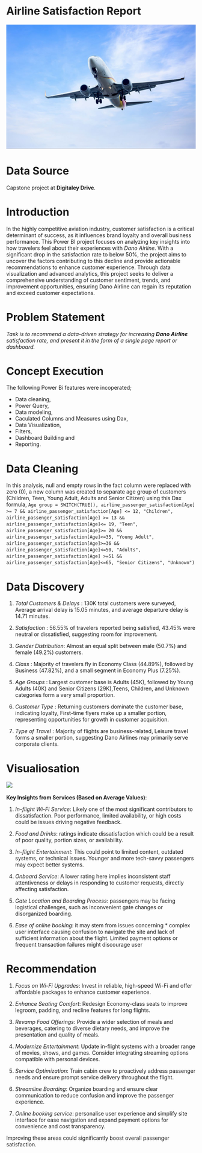 # Airline Satisfaction Report
![](intro_image.jpg)

# Data Source
Capstone project at **Digitaley Drive**.

# Introduction
In the highly competitive aviation industry, customer satisfaction is a critical determinant of success, as it influences brand loyalty and overall business performance. This Power BI project focuses on analyzing key insights into how travelers feel about their experiences with *Dano Airline*. With a significant drop in the satisfaction rate to below 50%, the project aims to uncover the factors contributing to this decline and provide actionable recommendations to enhance customer experience. Through data visualization and advanced analytics, this project seeks to deliver a comprehensive understanding of customer sentiment, trends, and improvement opportunities, ensuring Dano Airline can regain its reputation and exceed customer expectations.

# Problem Statement
*Task is to recommend a data-driven strategy for increasing **Dano Airline** satisfaction rate, and present it in the form of a single page report or dashboard.*

# Concept Execution
The following Power Bi features were incoperated;

- Data cleaning,
- Power Query,
- Data modeling,
- Caculated Columns and Measures using Dax,
- Data Visualization,
- Filters,
- Dashboard Building and
- Reporting.

# Data Cleaning
In this analysis, null and empty rows in the fact column were replaced with zero (0), a new column was created to separate age group of customers (Children, Teen, Young Adult, Adults and Senior Citizen) using this Dax formula,
```Age group = SWITCH(TRUE(), airline_passenger_satisfaction[Age] >= 7 && airline_passenger_satisfaction[Age] <= 12, "Children", airline_passenger_satisfaction[Age] >= 13 && airline_passenger_satisfaction[Age]<= 19, "Teen", airline_passenger_satisfaction[Age]>= 20 && airline_passenger_satisfaction[Age]<=35, "Young Adult", airline_passenger_satisfaction[Age]>=36 && airline_passenger_satisfaction[Age]<=50, "Adults", airline_passenger_satisfaction[Age] >=51 && airline_passenger_satisfaction[Age]<=65, "Senior Citizens", "Unknown")```

# Data Discovery

1. *Total Customers & Delays* :
130K total customers were surveyed, Average arrival delay is 15.05 minutes, and average departure delay is 14.71 minutes.

2. *Satisfaction* :
56.55% of travelers reported being satisfied, 43.45% were neutral or dissatisfied, suggesting room for improvement.

3. *Gender Distribution*:
Almost an equal split between male (50.7%) and female (49.2%) customers.

4. *Class* :
Majority of travelers fly in Economy Class (44.89%), followed by Business (47.82%), and a small segment in Economy Plus (7.25%).

5. *Age Groups* :
Largest customer base is Adults (45K), followed by Young Adults (40K) and Senior Citizens (29K),Teens, Children, and Unknown categories form a very small proportion.

6. *Customer Type* :
Returning customers dominate the customer base, indicating loyalty, First-time flyers make up a smaller portion, representing opportunities for growth in customer acquisition.

7. *Type of Travel* :
Majority of flights are business-related, Leisure travel forms a smaller portion, suggesting Dano Airlines may primarily serve corporate clients.

# Visualiosation

![](Dano_dashboard.png)

**Key Insights from Services (Based on Average Values)**:

1. *In-flight Wi-Fi Service*:
Likely one of the most significant contributors to dissatisfaction. Poor performance, limited availability, or high costs could be issues driving negative feedback.

2. *Food and Drinks*:
ratings indicate dissatisfaction which could be a result of poor quality, portion sizes, or availability.

3. *In-flight Entertainment*:
This could point to limited content, outdated systems, or technical issues. Younger and more tech-savvy passengers may expect better systems.

4. *Onboard Service*:
A lower rating here implies inconsistent staff attentiveness or delays in responding to customer requests, directly affecting satisfaction.

5. *Gate Location and Boarding Process*:
passengers may be facing logistical challenges, such as inconvenient gate changes or disorganized boarding.

6. *Ease of online booking*:
it may stem from issues concerning * complex user interface causing confusion to navigate the site and lack of sufficient information about the flight.
Limited payment options or frequent transaction failures might discourage user

# Recommendation

1. *Focus on Wi-Fi Upgrades*:
Invest in reliable, high-speed Wi-Fi and offer affordable packages to enhance customer experience.

2. *Enhance Seating Comfort*:
Redesign Economy-class seats to improve legroom, padding, and recline features for long flights.

3. *Revamp Food Offerings*:
Provide a wider selection of meals and beverages, catering to diverse dietary needs, and improve the presentation and quality of meals.

4. *Modernize Entertainment*:
Update in-flight systems with a broader range of movies, shows, and games. Consider integrating streaming options compatible with personal devices.

5. *Service Optimization*:
Train cabin crew to proactively address passenger needs and ensure prompt service delivery throughout the flight.

6. *Streamline Boarding*:
Organize boarding and ensure clear communication to reduce confusion and improve the passenger experience.

7. *Online booking service*:
personalise user experience and simplify site interface for ease navigation and expand payment options for convenience and cost transparency.

Improving these areas could significantly boost overall passenger satisfaction.


